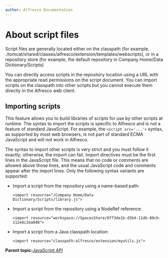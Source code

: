 ```yaml
---
author: Alfresco Documentation
---
```


# About script files

Script files are generally located either on the classpath \(for example, ./tomcat/shared/classes/alfresco/extension/templates/webscripts\), or in a repository store \(for example, the default repository in Company Home/Data Dictionary/Scripts\)

You can directly access scripts in the repository location using a URL with the appropriate read permissions on the script document. You can import scripts on the classpath into other scripts but you cannot execute them directly in the Alfresco web client.

## Importing scripts

This feature allows you to build libraries of scripts for use by other scripts at runtime. The syntax to import the scripts is specific to Alfresco and is not a feature of standard JavaScript. For example, the `<script src='...'>` syntax, as supported by most web browsers, is not part of standard ECMA JavaScript and will not work in Alfresco.

The syntax to import other scripts is very strict and you must follow it exactly; otherwise, the import can fail. Import directives must be the first lines in the JavaScript file. This means that no code or comments are allowed above those lines, and the usual JavaScript code and comments appear after the import lines. Only the following syntax variants are supported:

-   Import a script from the repository using a name-based path:

    `<import resource="/Company Home/Data Dictionary/Scripts/library.js">`

-   Import a script from the repository using a NodeRef reference: 

    `<import resource="workspace://SpacesStore/6f73de1b-d3b4-11db-80cb-112e6c2ea048">`

-   Import a script from a Java classpath location:

    `<import resource="classpath:alfresco/extension/myutils.js">`


**Parent topic:**[JavaScript API](../concepts/API-JS-intro.md)

